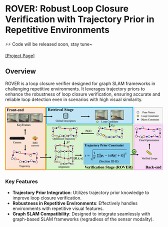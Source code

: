 # ROVER: Robust Loop Closure Verification with Trajectory Prior in Repetitive Environments
:zap::zap: Code will be released soon, stay tune~

[[Project Page]](https://jarvisyjw.github.io/ROVER/)

## Overview
ROVER is a loop closure verifier designed for graph SLAM frameworks in challenging repetitive environments. It leverages trajectory priors to enhance the robustness of loop closure verification, ensuring accurate and reliable loop detection even in scenarios with high visual similarity.

<p align="center">
  <img src=".assets/pipelinev1.6.png" width="600" alt="ROVER System Overview">
</p>

### Key Features
- **Trajectory Prior Integration**: Utilizes trajectory prior knowledge to improve loop closure verification.
- **Robustness in Repetitive Environments**: Effectively handles environments with repetitive visual features.
- **Graph SLAM Compatibility**: Designed to integrate seamlessly with graph-based SLAM frameworks (regradless of the sensor modality).
